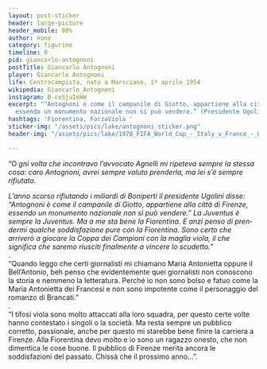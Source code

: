 ```yaml
---
layout: post-sticker
header: large-picture
header_mobile: 80%
author: none
category: figurine
timeline: 0
pid: giancarlo-antognoni
postTitle: Giancarlo Antognoni
player: Giancarlo Antognoni
life: Centrocampista, nato a Marsciano, 1º aprile 1954
wikipedia: Giancarlo_Antognoni
instagram: B-coSjuIeHH
excerpt: "“Antognoni è co­me il campanile di Giotto, appar­tiene alla città di Firenze,
  essen­do un monumento nazionale non si può vendere.” (Presidente Ugolini)"
hashtags: 'Fiorentina, ForzaViola '
sticker-img: "/assets/pics/lake/antognoni_sticker.png"
header-img: "/assets/pics/lake/1978_FIFA_World_Cup_-_Italy_v_France_-_Giancarlo_Antognoni_shooting.jpg"

---
```

“O _gni volta che incontravo l’avvocato Agnelli mi ripeteva sempre la stessa cosa: caro Antognoni, avrei sempre voluto prenderla, ma lei s’è sempre rifiutato._

_L’anno scorso rifiutando i mi­liardi di Boniperti il presidente Ugolini disse: “Antognoni è co­me il campanile di Giotto, appar­tiene alla città di Firenze, essen­do un monumento nazionale non si può vendere.” La Juventus è sempre la Juven­tus. Ma a me sta bene la Fiorentina. E anzi penso di pren­dermi qualche soddisfazione pu­re con la Fiorentina. Sono certo che arriverò a giocare la Coppa dei Campioni con la maglia vio­la, il che significa che saremo riusciti finalmente a vincere lo scudetto._”  
.  
“Quando leggo che certi giornalisti mi chiamano Maria Antonietta oppure il Bell’Antonio, beh penso che evidentemente quei gior­nalisti non conoscono la storia e nemmeno la letteratura. Perché io non sono bolso e fatuo come la Maria Antonietta dei Francesi e non sono impotente come il personaggio del romanzo di Brancati.”  
.  
“I tifosi viola sono molto attaccati alla loro squadra, per questo certe volte hanno contestato i singoli o la società. Ma resta sempre un pubblico corretto, passionale, anche per questo mi starebbe bene finire la carriera a Firenze. Alla Fiorentina devo molto e io sono un ragazzo onesto, che non dimentica le cose buone. Il pubblico di Firenze merita ancora le soddisfazioni del passato. Chissà che il prossimo anno…”.
